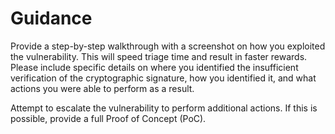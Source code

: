 # Guidance

Provide a step-by-step walkthrough with a screenshot on how you exploited the vulnerability. This will speed triage time and result in faster rewards. Please include specific details on where you identified the insufficient verification of the cryptographic signature, how you identified it, and what actions you were able to perform as a result.

Attempt to escalate the vulnerability to perform additional actions. If this is possible, provide a full Proof of Concept (PoC).
